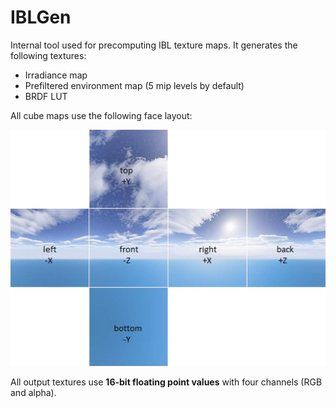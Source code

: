 # IBLGen

Internal tool used for precomputing IBL texture maps. It generates the following textures:

- Irradiance map
- Prefiltered environment map (5 mip levels by default)
- BRDF LUT

All cube maps use the following face layout:

![](format.png)

All output textures use **16-bit floating point values** with four channels (RGB and alpha).